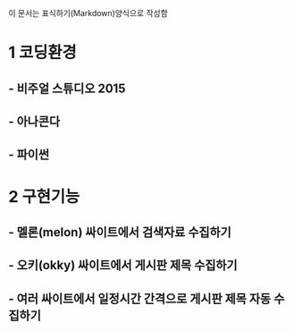 ﻿
이 문서는 표식하기(Markdown)양식으로 작성함

# 1 코딩환경

## - 비주얼 스튜디오 2015
## - 아나콘다
## - 파이썬


# 2 구현기능

## - 멜론(melon) 싸이트에서 검색자료 수집하기
## - 오키(okky)  싸이트에서 게시판 제목 수집하기
## - 여러 싸이트에서  일정시간 간격으로  게시판 제목 자동 수집하기

